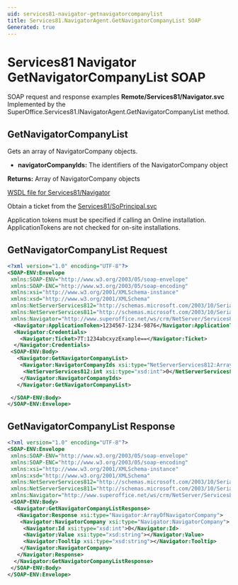 ```yaml
---
uid: services81-navigator-getnavigatorcompanylist
title: Services81.NavigatorAgent.GetNavigatorCompanyList SOAP
Generated: true
---
```


# Services81 Navigator GetNavigatorCompanyList SOAP

SOAP request and response examples **Remote/Services81/Navigator.svc**
Implemented by the <see cref="M:SuperOffice.Services81.INavigatorAgent.GetNavigatorCompanyList">SuperOffice.Services81.INavigatorAgent.GetNavigatorCompanyList</see> method.

## GetNavigatorCompanyList

Gets an array of NavigatorCompany objects.

* **navigatorCompanyIds:** The identifiers of the NavigatorCompany object

**Returns:** Array of NavigatorCompany objects


[WSDL file for Services81/Navigator](../Services81-Navigator.md)

Obtain a ticket from the [Services81/SoPrincipal.svc](../SoPrincipal/SoPrincipal.md)

Application tokens must be specified if calling an Online installation. ApplicationTokens are not checked for on-site installations.

## GetNavigatorCompanyList Request

```xml
<?xml version="1.0" encoding="UTF-8"?>
<SOAP-ENV:Envelope
 xmlns:SOAP-ENV="http://www.w3.org/2003/05/soap-envelope"
 xmlns:SOAP-ENC="http://www.w3.org/2003/05/soap-encoding"
 xmlns:xsi="http://www.w3.org/2001/XMLSchema-instance"
 xmlns:xsd="http://www.w3.org/2001/XMLSchema"
 xmlns:NetServerServices812="http://schemas.microsoft.com/2003/10/Serialization/Arrays"
 xmlns:NetServerServices811="http://schemas.microsoft.com/2003/10/Serialization/"
 xmlns:Navigator="http://www.superoffice.net/ws/crm/NetServer/Services81">
  <Navigator:ApplicationToken>1234567-1234-9876</Navigator:ApplicationToken>
  <Navigator:Credentials>
    <Navigator:Ticket>7T:1234abcxyzExample==</Navigator:Ticket>
  </Navigator:Credentials>
 <SOAP-ENV:Body>
   <Navigator:GetNavigatorCompanyList>
    <Navigator:NavigatorCompanyIds xsi:type="NetServerServices812:ArrayOfint">
     <NetServerServices812:int xsi:type="xsd:int">0</NetServerServices812:int>
    </Navigator:NavigatorCompanyIds>
   </Navigator:GetNavigatorCompanyList>

 </SOAP-ENV:Body>
</SOAP-ENV:Envelope>

```


## GetNavigatorCompanyList Response

```xml
<?xml version="1.0" encoding="UTF-8"?>
<SOAP-ENV:Envelope
 xmlns:SOAP-ENV="http://www.w3.org/2003/05/soap-envelope"
 xmlns:SOAP-ENC="http://www.w3.org/2003/05/soap-encoding"
 xmlns:xsi="http://www.w3.org/2001/XMLSchema-instance"
 xmlns:xsd="http://www.w3.org/2001/XMLSchema"
 xmlns:NetServerServices812="http://schemas.microsoft.com/2003/10/Serialization/Arrays"
 xmlns:NetServerServices811="http://schemas.microsoft.com/2003/10/Serialization/"
 xmlns:Navigator="http://www.superoffice.net/ws/crm/NetServer/Services81">
 <SOAP-ENV:Body>
  <Navigator:GetNavigatorCompanyListResponse>
   <Navigator:Response xsi:type="Navigator:ArrayOfNavigatorCompany">
    <Navigator:NavigatorCompany xsi:type="Navigator:NavigatorCompany">
     <Navigator:Id xsi:type="xsd:int">0</Navigator:Id>
     <Navigator:Value xsi:type="xsd:string"></Navigator:Value>
     <Navigator:Tooltip xsi:type="xsd:string"></Navigator:Tooltip>
    </Navigator:NavigatorCompany>
   </Navigator:Response>
  </Navigator:GetNavigatorCompanyListResponse>
 </SOAP-ENV:Body>
</SOAP-ENV:Envelope>

```

